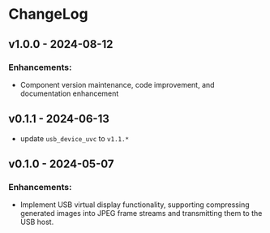 # ChangeLog

## v1.0.0 - 2024-08-12

### Enhancements:

* Component version maintenance, code improvement, and documentation enhancement

## v0.1.1 - 2024-06-13

* update `usb_device_uvc` to `v1.1.*`

## v0.1.0 - 2024-05-07

### Enhancements:

* Implement USB virtual display functionality, supporting compressing generated images into JPEG frame streams and transmitting them to the USB host.
